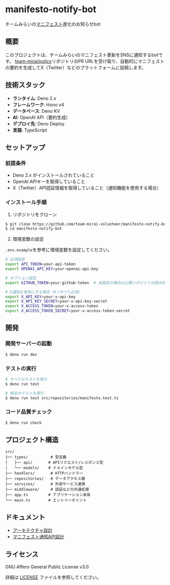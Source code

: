 # manifesto-notify-bot

チームみらいの[マニフェスト](https://github.com/team-mirai/policy)進化のお知らせbot

## 概要

このプロジェクトは、チームみらいのマニフェスト更新をSNSに通知するbotです。
[team-mirai/policy](https://github.com/team-mirai/policy)リポジトリのPR
URLを受け取り、自動的にマニフェストの要約を生成してX（Twitter）などのプラットフォームに投稿します。

## 技術スタック

- **ランタイム**: Deno 2.x
- **フレームワーク**: Hono v4
- **データベース**: Deno KV
- **AI**: OpenAI API（要約生成）
- **デプロイ先**: Deno Deploy
- **言語**: TypeScript

## セットアップ

### 前提条件

- Deno 2.x がインストールされていること
- OpenAI APIキーを取得していること
- X（Twitter）API認証情報を取得していること（通知機能を使用する場合）

### インストール手順

1. リポジトリをクローン

```bash
$ git clone https://github.com/team-mirai-volunteer/manifesto-notify-bot.git
$ cd manifesto-notify-bot
```

2. 環境変数の設定

`.env.example`を参考に環境変数を設定してください。

```bash
# 必須設定
export API_TOKEN=your-api-token
export OPENAI_API_KEY=your-openai-api-key

# オプション設定
export GITHUB_TOKEN=your-github-token  # 未設定の場合は公開リポジトリの読み取り専用

# X通知を有効にする場合（4つすべて必須）
export X_API_KEY=your-x-api-key
export X_API_KEY_SECRET=your-x-api-key-secret
export X_ACCESS_TOKEN=your-x-access-token
export X_ACCESS_TOKEN_SECRET=your-x-access-token-secret
```

## 開発

### 開発サーバーの起動

```bash
$ deno run dev
```

### テストの実行

```bash
# すべてのテストを実行
$ deno run test

# 特定のテストを実行
$ deno run test src/repositories/manifesto.test.ts
```

### コード品質チェック

```bash
$ deno run check
```

## プロジェクト構造

```
src/
├── types/          # 型定義
│   ├── api/       # APIリクエスト/レスポンス型
│   └── models/    # ドメインモデル型
├── handlers/       # HTTPハンドラー
├── repositories/   # データアクセス層
├── services/       # 外部サービス連携
├── middleware/     # 認証などの共通処理
├── app.ts         # アプリケーション本体
└── main.ts        # エントリーポイント
```

## ドキュメント

- [アーキテクチャ設計](./docs/architecture.md)
- [マニフェスト通知API設計](./docs/manifesto-notify-and-registration-api.md)

## ライセンス

GNU Affero General Public License v3.0

詳細は [LICENSE](./LICENSE) ファイルを参照してください。
